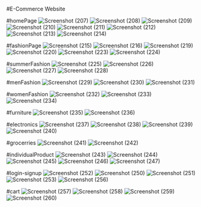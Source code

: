 #E-Commerce Website

#homePage
![Screenshot (207)](https://github.com/VishwaJarsaniya/ECommerce_with_loginSignupAuthentication/assets/143692465/ecd5247f-ba42-4e50-93fd-0d091a7769b9)
![Screenshot (208)](https://github.com/VishwaJarsaniya/ECommerce_with_loginSignupAuthentication/assets/143692465/fbf68b73-6038-4b02-8750-d650a4798769)
![Screenshot (209)](https://github.com/VishwaJarsaniya/ECommerce_with_loginSignupAuthentication/assets/143692465/94d2e034-76aa-41c6-8020-625e3d180953)
![Screenshot (210)](https://github.com/VishwaJarsaniya/ECommerce_with_loginSignupAuthentication/assets/143692465/89fd6d0c-46c0-4335-b432-e72c6af2edbe)
![Screenshot (211)](https://github.com/VishwaJarsaniya/ECommerce_with_loginSignupAuthentication/assets/143692465/a8050700-46ac-4ae8-9029-f59aa8f44b17)
![Screenshot (212)](https://github.com/VishwaJarsaniya/ECommerce_with_loginSignupAuthentication/assets/143692465/dd403648-3f99-4f2b-a4ed-3e4cd80e6c7a)
![Screenshot (213)](https://github.com/VishwaJarsaniya/ECommerce_with_loginSignupAuthentication/assets/143692465/fcd9ea6e-5e18-4b94-95db-cbcee90b14bc)
![Screenshot (214)](https://github.com/VishwaJarsaniya/ECommerce_with_loginSignupAuthentication/assets/143692465/cc981237-6f70-4003-8831-e1715448badc)

#fashionPage
![Screenshot (215)](https://github.com/VishwaJarsaniya/ECommerce_with_loginSignupAuthentication/assets/143692465/2a2b91e7-8207-451f-965a-2d43cd31a84e)
![Screenshot (216)](https://github.com/VishwaJarsaniya/ECommerce_with_loginSignupAuthentication/assets/143692465/c0d49c90-6015-4958-98d0-f0a33e96d57a)
![Screenshot (219)](https://github.com/VishwaJarsaniya/ECommerce_with_loginSignupAuthentication/assets/143692465/09aa0f4f-65dc-4cd1-bf49-6530854846aa)
![Screenshot (220)](https://github.com/VishwaJarsaniya/ECommerce_with_loginSignupAuthentication/assets/143692465/693ed5fe-ed78-4dfa-8aef-5f01ca489e6e)
![Screenshot (223)](https://github.com/VishwaJarsaniya/ECommerce_with_loginSignupAuthentication/assets/143692465/0fb49db3-de82-4bfd-a7b2-87b9954ef4c4)
![Screenshot (224)](https://github.com/VishwaJarsaniya/ECommerce_with_loginSignupAuthentication/assets/143692465/93432c04-34e5-46e0-8c48-8b00eccfdeca)

#summerFashion
![Screenshot (225)](https://github.com/VishwaJarsaniya/ECommerce_with_loginSignupAuthentication/assets/143692465/d487ebb7-482d-48ad-9610-b4cbb65d1e38)
![Screenshot (226)](https://github.com/VishwaJarsaniya/ECommerce_with_loginSignupAuthentication/assets/143692465/542f415c-3c75-46f4-a8be-a40dccf692de)
![Screenshot (227)](https://github.com/VishwaJarsaniya/ECommerce_with_loginSignupAuthentication/assets/143692465/46f3a8d2-8715-4cbe-a490-2882fa87cb9f)
![Screenshot (228)](https://github.com/VishwaJarsaniya/ECommerce_with_loginSignupAuthentication/assets/143692465/993c50d7-d45f-4c61-8b19-6713a6391212)

#menFashion
![Screenshot (229)](https://github.com/VishwaJarsaniya/ECommerce_with_loginSignupAuthentication/assets/143692465/9e08bc6c-8033-460c-b054-0d331fec89e8)
![Screenshot (230)](https://github.com/VishwaJarsaniya/ECommerce_with_loginSignupAuthentication/assets/143692465/c55c19b3-5a1a-4277-9b9c-825cb3fb2e1a)
![Screenshot (231)](https://github.com/VishwaJarsaniya/ECommerce_with_loginSignupAuthentication/assets/143692465/4ae762cc-087e-4f06-b631-8cb7769153f1)

#womenFashion
![Screenshot (232)](https://github.com/VishwaJarsaniya/ECommerce_with_loginSignupAuthentication/assets/143692465/8b7875e9-a384-4852-ac1a-4304df5ec75a)
![Screenshot (233)](https://github.com/VishwaJarsaniya/ECommerce_with_loginSignupAuthentication/assets/143692465/eab74b8e-79cb-4513-9865-80b7d0cbc530)
![Screenshot (234)](https://github.com/VishwaJarsaniya/ECommerce_with_loginSignupAuthentication/assets/143692465/ea285da6-ac4d-4914-a5d9-f1e6227a10bb)

#furniture
![Screenshot (235)](https://github.com/VishwaJarsaniya/ECommerce_with_loginSignupAuthentication/assets/143692465/8ae62cb1-54a5-45d4-a98f-e66306cda8c5)
![Screenshot (236)](https://github.com/VishwaJarsaniya/ECommerce_with_loginSignupAuthentication/assets/143692465/d123551d-1387-4614-b4bc-ac093b15877a)

#electronics
![Screenshot (237)](https://github.com/VishwaJarsaniya/ECommerce_with_loginSignupAuthentication/assets/143692465/10a87c54-a419-4e90-b571-7afd4bd8b34b)
![Screenshot (238)](https://github.com/VishwaJarsaniya/ECommerce_with_loginSignupAuthentication/assets/143692465/3b70ebe1-4a28-4af2-9529-6085d0ad5fed)
![Screenshot (239)](https://github.com/VishwaJarsaniya/ECommerce_with_loginSignupAuthentication/assets/143692465/a7445abb-7e9e-439b-ad59-fb5ee3058cf2)
![Screenshot (240)](https://github.com/VishwaJarsaniya/ECommerce_with_loginSignupAuthentication/assets/143692465/0c6da5f9-59bb-4db6-bf63-a013670c059a)

#grocerries
![Screenshot (241)](https://github.com/VishwaJarsaniya/ECommerce_with_loginSignupAuthentication/assets/143692465/1910d1ce-e836-42d5-b432-d1bb0884e562)
![Screenshot (242)](https://github.com/VishwaJarsaniya/ECommerce_with_loginSignupAuthentication/assets/143692465/41afbefe-a9b3-44e7-a555-4e4e4e4fa107)

#individualProduct
![Screenshot (243)](https://github.com/VishwaJarsaniya/ECommerce_with_loginSignupAuthentication/assets/143692465/3548359f-9be4-48e1-abfa-0f729e99e44f)
![Screenshot (244)](https://github.com/VishwaJarsaniya/ECommerce_with_loginSignupAuthentication/assets/143692465/5b840c85-072d-4900-8f1c-83ac5808640d)
![Screenshot (245)](https://github.com/VishwaJarsaniya/ECommerce_with_loginSignupAuthentication/assets/143692465/28dbc653-cd95-473e-a163-f5b7e4ec6e72)
![Screenshot (246)](https://github.com/VishwaJarsaniya/ECommerce_with_loginSignupAuthentication/assets/143692465/516e42e1-cac8-478e-b6e7-9859a3495acc)
![Screenshot (247)](https://github.com/VishwaJarsaniya/ECommerce_with_loginSignupAuthentication/assets/143692465/aa5de198-d978-40d7-9497-c91d9fa6daa2)

#login-signup
![Screenshot (252)](https://github.com/VishwaJarsaniya/ECommerce_with_loginSignupAuthentication/assets/143692465/1953aa3d-ad91-42a8-a268-a201834dffad)
![Screenshot (250)](https://github.com/VishwaJarsaniya/ECommerce_with_loginSignupAuthentication/assets/143692465/fc1e6f2b-a38b-4884-8a68-2aabd7607fa1)
![Screenshot (251)](https://github.com/VishwaJarsaniya/ECommerce_with_loginSignupAuthentication/assets/143692465/1ae6d66f-b8ca-42dc-9187-7a1cea161761)
![Screenshot (253)](https://github.com/VishwaJarsaniya/ECommerce_with_loginSignupAuthentication/assets/143692465/4323ae1b-2008-4a0c-8cae-80b54ffff595)
![Screenshot (256)](https://github.com/VishwaJarsaniya/ECommerce_with_loginSignupAuthentication/assets/143692465/15300a84-b3eb-47bb-bead-93c996fe9bb5)

#cart
![Screenshot (257)](https://github.com/VishwaJarsaniya/ECommerce_with_loginSignupAuthentication/assets/143692465/9c93a76b-83ea-4e78-98dc-e3b4b3be14d3)
![Screenshot (258)](https://github.com/VishwaJarsaniya/ECommerce_with_loginSignupAuthentication/assets/143692465/59d6da0e-8529-405f-8a81-ee9031f25ec5)
![Screenshot (259)](https://github.com/VishwaJarsaniya/ECommerce_with_loginSignupAuthentication/assets/143692465/f12d7cb2-fa28-4670-847b-9aa040966a47)
![Screenshot (260)](https://github.com/VishwaJarsaniya/ECommerce_with_loginSignupAuthentication/assets/143692465/b30d17c6-f844-4871-b01c-f74a3f3e12a4)
